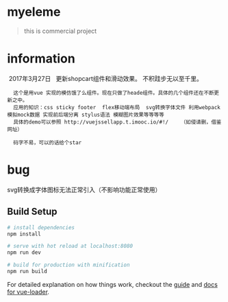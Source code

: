 # myeleme

> this is commercial project

# information
  2017年3月27日   更新shopcart组件和滑动效果。 不积跬步无以至千里。
  
      这个是用vue 实现的模仿饿了么组件。现在只做了heade组件。具体的几个组件还在不断更新之中。
      应用的知识：css sticky footer  flex移动端布局  svg转换字体文件 利用webpack模拟mock数据 实现前后端分离 stylus语法 模糊图片效果等等等等
      具体的demo可以参照 http://vuejssellapp.t.imooc.io/#!/    （如侵请删，借鉴网址）
          
      码字不易，可以的话给个star

# bug

svg转换成字体图标无法正常引入（不影响功能正常使用）

## Build Setup

``` bash
# install dependencies
npm install

# serve with hot reload at localhost:8080
npm run dev

# build for production with minification
npm run build
```

For detailed explanation on how things work, checkout the [guide](http://vuejs-templates.github.io/webpack/) and [docs for vue-loader](http://vuejs.github.io/vue-loader).
